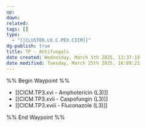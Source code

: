 ```yaml
---
up: 
down: 
related: 
tags: []
type:
  - "[[CLUSTER.LO.C.PEX.CICM]]"
dg-publish: true
title: TP - Antifungals
date created: Wednesday, March 5th 2025, 12:37:19
date modified: Tuesday, March 25th 2025, 16:09:21
---
```


%% Begin Waypoint %%

- [[CICM.TP3.xvi - Amphotericin (L3)]]
- [[CICM.TP3.xvii - Caspofungin (L3)]]
- [[CICM.TP3.xviii - Fluconazole (L3)]]

%% End Waypoint %%

